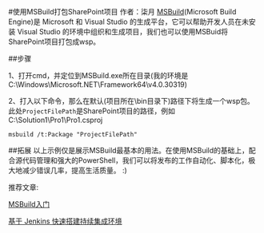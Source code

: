 #使用MSBuild打包SharePoint项目
	作者：柒月
[MSBuild](https://msdn.microsoft.com/en-us/library/ms171452(v=vs.90).aspx)(Microsoft Build Engine)是 Microsoft 和 Visual Studio 的生成平台，它可以帮助开发人员在未安装 Visual Studio 的环境中组织和生成项目，我们也可以使用MSBuid将SharePoint项目打包成wsp。

##步骤

1、打开cmd，并定位到MSBuild.exe所在目录(我的环境是C:\Windows\Microsoft.NET\Framework64\v4.0.30319\)

2、打入以下命令，那么在默认(项目所在\bin目录下)路径下将生成一个wsp包。此处`ProjectFilePath`是SharePoint项目的路径，例如C:\Solution1\Pro1\Pro1.csproj

```
msbuild /t:Package "ProjectFilePath"
```
##拓展
以上示例仅是展示MSBuild最基本的用法。在使用MSBuild的基础上，配合源代码管理和强大的PowerShell，我们可以将发布的工作自动化、脚本化，极大地减少错误几率，提高生活质量。 :)

推荐文章:

[MSBuild入门](http://www.cnblogs.com/linianhui/archive/2012/08/30/2662648.html)

[基于 Jenkins 快速搭建持续集成环境](http://www.cnblogs.com/shanyou/p/3750714.html)
